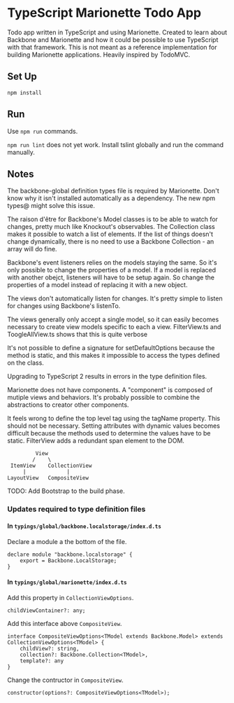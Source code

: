 # TypeScript Marionette Todo App

Todo app written in TypeScript and using Marionette. Created to learn about Backbone and Marionette and how it could be possible to use TypeScript with that framework. This is not meant as a reference implementation for building Marionette applications. Heavily inspired by TodoMVC.

## Set Up

    npm install

## Run

Use `npm run` commands.

`npm run lint` does not yet work. Install tslint globally and run the command manually.

## Notes

The backbone-global definition types file is required by Marionette. Don't know why it isn't installed automatically as a dependency. The new npm types@ might solve this issue.

The raison d'être for Backbone's Model classes is to be able to watch for changes, pretty much like Knockout's observables. The Collection class makes it possible to watch a list of elements. If the list of things doesn't change dynamically, there is no need to use a Backbone Collection - an array will do fine.

Backbone's event listeners relies on the models staying the same. So it's only possible to change the properties of a model. If a model is replaced with another obejct, listeners will have to be setup again. So change the properties of a model instead of replacing it with a new object.

The views don't automatically listen for changes. It's pretty simple to listen for changes using Backbone's listenTo.

The views generally only accept a single model, so it can easily becomes necessary to create view models specific to each a view. FilterView.ts and ToogleAllView.ts shows that this is quite verbose

It's not possible to define a signature for setDefaultOptions because the method is static, and this makes it impossible to access the types defined on the class.

Upgrading to TypeScript 2 results in errors in the type definition files.

Marionette does not have components. A "component" is composed of mutiple views and behaviors. It's probably possible to combine the abstractions to creator other components.

It feels wrong to define the top level tag using the tagName property. This should not be necessary. Setting attributes with dynamic values becomes difficult because the methods used to determine the values have to be static. FilterView adds a redundant span element to the DOM.

             View
            /    \
     ItemView    CollectionView
         |             |
    LayoutView   CompositeView

TODO: Add Bootstrap to the build phase.

### Updates required to type definition files

#### In `typings/global/backbone.localstorage/index.d.ts`

Declare a module a the bottom of the file.

    declare module "backbone.localstorage" {
        export = Backbone.LocalStorage;
    }

#### In `typings/global/marionette/index.d.ts`

Add this property in `CollectionViewOptions`.

    childViewContainer?: any;

Add this interface above `CompositeView`.

    interface CompositeViewOptions<TModel extends Backbone.Model> extends CollectionViewOptions<TModel> {
        childView?: string,
        collection?: Backbone.Collection<TModel>,
        template?: any
    }

Change the contructor in `CompositeView`.

    constructor(options?: CompositeViewOptions<TModel>);
